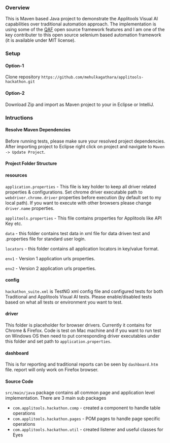 ### Overview
This is Maven based Java project to demonstrate the Applitools Visual AI capabilities over traditional automation approach. The implementation is using some of the [QAF](https://github.com/qmetry/qaf) open source framework features and I am one of the key contributer to this open source selenium based automation framework (it is available under MIT license).

### Setup

#### Option-1
Clone repository
`https://github.com/mehulkagathara/applitools-hackathon.git`

#### Option-2
Download Zip and import as Maven project to your in Eclipse or IntelliJ.

### Intructions
#### Resolve Maven Dependencies
Before running tests, please make sure your resolved project dependencies. After importing project to Eclipse right click on project and navigate to `Maven -> Update Project`.

#### Project Folder Structure
#### resources
`application.properties` - This file is key holder to keep all driver related properties & configurations. Set chrome driver executable path to `webdriver.chrome.driver` properties before execution (by default set to my local path). If you want to execute with other browsers please change `driver.name` properties.

`applitools.properties` - This file contains properties for Applitools like API Key etc.

`data` - this folder contains test data in xml file for data driven test and .properties file for standard user login.

`locators` - this folder contains all application locators in key/value format.

`env1` - Version 1 application urls properties.

`env2` - Version 2 application urls properties.

#### config
`hackathon_suite.xml` is TestNG xml config file and configured tests for both Traditional and Applitools Visual AI tests. Please enable/disabled tests based on what all tests or environment you want to test.

#### driver
This folder is placeholder for browser drivers. Currently it contains for Chrome & Firefox. Code is test on Mac machine and if you want to run test on Windows OS then need to put corresponding driver executables under this folder and set path to `application.properties`.

#### dashboard
This is for reporting and traditional reports can be seen by `dashboard.htm` file. report will only work on Firefox browser.

#### Source Code
`src/main/java` package contains all common page and application level implementation. There are 3 main sub packages
* `com.applitools.hackathon.comp` - created a component to handle table operations
* `com.applitools.hackathon.pages` - POM pages to handle page specific operations
* `com.applitools.hackathon.util` - created listener and useful classes for Eyes